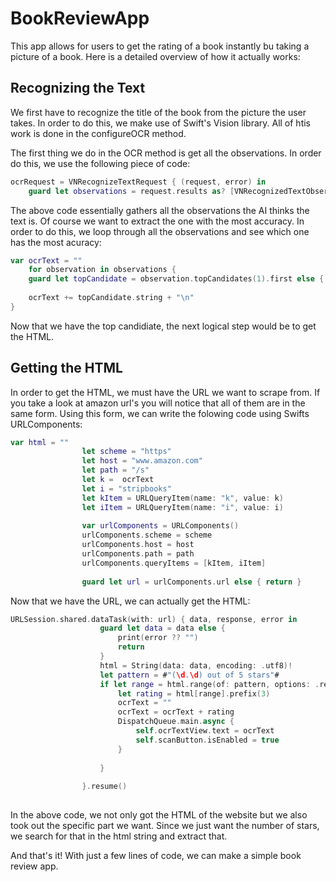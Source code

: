 # BookReviewApp

This app allows for users to get the rating of a book instantly bu taking a picture of a book. Here is a detailed overview of how it actually works: 

## Recognizing the Text

We first have to recognize the title of the book from the picture the user takes. In order to do this, we make use of Swift's Vision library. All of htis work is done in the configureOCR method. 

The first thing we do in the OCR method is get all the observations. In order do this, we use the following piece of code: 

```swift
ocrRequest = VNRecognizeTextRequest { (request, error) in
    guard let observations = request.results as? [VNRecognizedTextObservation] else { return }
```

The above code essentially gathers all the observations the AI thinks the text is. Of course we want to extract the one with the most accuracy. In order to do this, we loop through all the observations and see which one has the most acuracy: 

```swift
var ocrText = ""
    for observation in observations {
    guard let topCandidate = observation.topCandidates(1).first else { return }
                    
    ocrText += topCandidate.string + "\n"
}
```

Now that we have the top candidiate, the next logical step would be to get the HTML. 

## Getting the HTML 

In order to get the HTML, we must have the URL we want to scrape from. If you take a look at amazon url's you will notice that all of them are in the same form. Using this form, we can write the folowing code using Swifts URLComponents: 

```swift
var html = ""
                let scheme = "https"
                let host = "www.amazon.com"
                let path = "/s"
                let k =  ocrText
                let i = "stripbooks"
                let kItem = URLQueryItem(name: "k", value: k)
                let iItem = URLQueryItem(name: "i", value: i)
                
                var urlComponents = URLComponents()
                urlComponents.scheme = scheme
                urlComponents.host = host
                urlComponents.path = path
                urlComponents.queryItems = [kItem, iItem]
                
                guard let url = urlComponents.url else { return }

```
Now that we have the URL, we can actually get the HTML: 

```swift
URLSession.shared.dataTask(with: url) { data, response, error in
                    guard let data = data else {
                        print(error ?? "")
                        return
                    }
                    html = String(data: data, encoding: .utf8)!
                    let pattern = #"(\d.\d) out of 5 stars"#
                    if let range = html.range(of: pattern, options: .regularExpression) {
                        let rating = html[range].prefix(3)
                        ocrText = ""
                        ocrText = ocrText + rating
                        DispatchQueue.main.async {
                            self.ocrTextView.text = ocrText
                            self.scanButton.isEnabled = true
                        }
                        
                    }
                    
                }.resume()
                
```

In the above code, we not only got the HTML of the website but we also took out the specific part we want. Since we just want the number of stars, we search for that in the html string and extract that. 

And that's it! With just a few lines of code, we can make a simple book review app. 